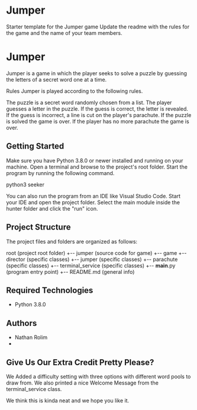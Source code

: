 # Jumper
Starter template for the Jumper game
Update the readme with the rules for the game and the name of your team members.

# Jumper
Jumper is a game in which the player seeks to solve a puzzle by guessing the letters of a secret word one at a time.

Rules
Jumper is played according to the following rules.

The puzzle is a secret word randomly chosen from a list.
The player guesses a letter in the puzzle.
If the guess is correct, the letter is revealed.
If the guess is incorrect, a line is cut on the player's parachute.
If the puzzle is solved the game is over.
If the player has no more parachute the game is over.

## Getting Started
Make sure you have Python 3.8.0 or newer installed and running on your machine. Open a terminal and browse to the project's root folder. Start the program by running the following command.

python3 seeker 

You can also run the program from an IDE like Visual Studio Code. Start your IDE and open the project folder. Select the main module inside the hunter folder and click the "run" icon.

## Project Structure
The project files and folders are organized as follows:

root                    (project root folder)
+-- jumper              (source code for game)
  +-- game 
    +-- director          (specific classes) 
    +-- jumper         (specific classes)
    +-- parachute           (specific classes)
    +-- terminal_service         (specific classes)
  +-- __main__.py       (program entry point)
+-- README.md           (general info)


## Required Technologies
* Python 3.8.0

## Authors
* Nathan Rolim
*

## Give Us Our Extra Credit Pretty Please?

We Added a difficulty setting with three options with different word pools to draw from. We also printed a nice Welcome Message from the terminal_service class. 

We think this is kinda neat and we hope you like it.
